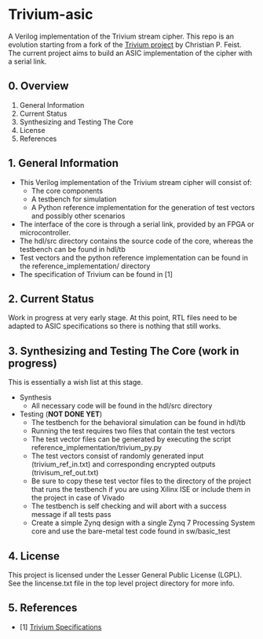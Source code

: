 # Trivium-asic
A Verilog implementation of the Trivium stream cipher. This repo is an evolution starting from a fork of the [Trivium project](https://github.com/FuzzyLogic/Trivium) by Christian P. Feist. The current project aims to build an ASIC implementation of the cipher with a serial link. 

## 0. Overview
1. General Information
2. Current Status
3. Synthesizing and Testing The Core
5. License
6. References
	

## 1. General Information
+ This Verilog implementation of the Trivium stream cipher will consist of:
    - The core components
    - A testbench for simulation
    - A Python reference implementation for the generation of test vectors and possibly other scenarios
+ The interface of the core is through a serial link, provided by an FPGA or microcontroller.
+ The hdl/src directory contains the source code of the core, whereas the testbench can be found in hdl/tb
+ Test vectors and the python reference implementation can be found in the reference_implementation/ directory
+ The specification of Trivium can be found in [1]
	
## 2. Current Status
Work in progress at very early stage. At this point, RTL files need to be adapted to ASIC specifications so there is nothing that still works.
    
## 3. Synthesizing and Testing The Core (work in progress)
This is essentially a wish list at this stage. 

+ Synthesis
    - All necessary code will be found in the hdl/src directory
+ Testing (**NOT DONE YET**)
    - The testbench for the behavioral simulation can be found in hdl/tb
    - Running the test requires two files that contain the test vectors
    - The test vector files can be generated by executing the script reference_implementation/trivium_py.py
    - The test vectors consist of randomly generated input (trivium_ref_in.txt) and corresponding encrypted
      outputs (trivisum_ref_out.txt)
    - Be sure to copy these test vector files to the directory of the project that runs the testbench if you
      are using Xilinx ISE or include them in the project in case of Vivado
    - The testbench is self checking and will abort with a success message if all tests pass
    - Create a simple Zynq design with a single Zynq 7 Processing System core and use the bare-metal 
      test code found in sw/basic_test
		
## 4. License
This project is licensed under the Lesser General Public License (LGPL). See the lincense.txt file in the top
level project directory for more info.

## 5. References
+ [1] [Trivium Specifications](http://www.ecrypt.eu.org/stream/p3ciphers/trivium/trivium_p3.pdf)
